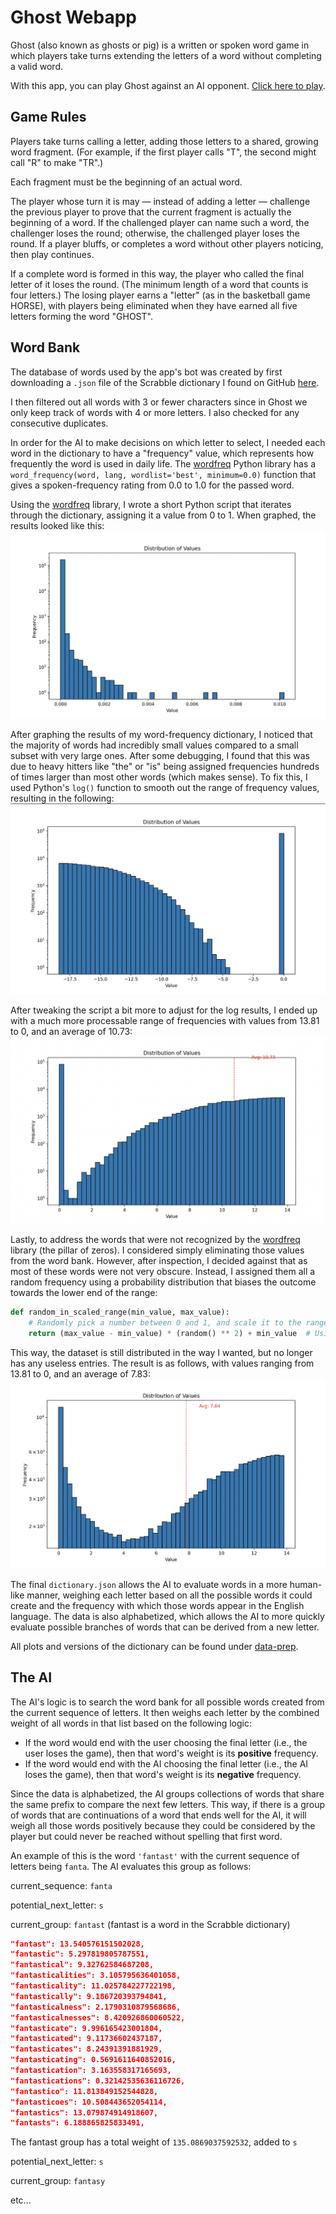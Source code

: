 # Ghost Webapp

Ghost (also known as ghosts or pig) is a written or spoken word game in which players take turns extending the letters of a word without completing a valid word.

With this app, you can play Ghost against an AI opponent. [Click here to play](https://reedbryan.github.io/ghost-webapp/).

## Game Rules

Players take turns calling a letter, adding those letters to a shared, growing word fragment. (For example, if the first player calls "T", the second might call "R" to make "TR".)

Each fragment must be the beginning of an actual word.

The player whose turn it is may — instead of adding a letter — challenge the previous player to prove that the current fragment is actually the beginning of a word. If the challenged player can name such a word, the challenger loses the round; otherwise, the challenged player loses the round. If a player bluffs, or completes a word without other players noticing, then play continues.

If a complete word is formed in this way, the player who called the final letter of it loses the round. (The minimum length of a word that counts is four letters.) The losing player earns a "letter" (as in the basketball game HORSE), with players being eliminated when they have earned all five letters forming the word "GHOST".

## Word Bank

The database of words used by the app's bot was created by first downloading a `.json` file of the Scrabble dictionary I found on GitHub [here](https://github.com/benjamincrom/scrabble/blob/master/scrabble/dictionary.json).

I then filtered out all words with 3 or fewer characters since in Ghost we only keep track of words with 4 or more letters. I also checked for any consecutive duplicates.

In order for the AI to make decisions on which letter to select, I needed each word in the dictionary to have a "frequency" value, which represents how frequently the word is used in daily life. The [wordfreq](https://pypi.org/project/wordfreq/) Python library has a `word_frequency(word, lang, wordlist='best', minimum=0.0)` function that gives a spoken-frequency rating from 0.0 to 1.0 for the passed word.

Using the [wordfreq](https://pypi.org/project/wordfreq/) library, I wrote a short Python script that iterates through the dictionary, assigning it a value from 0 to 1. When graphed, the results looked like this:
![Alt text](https://github.com/reedbryan/ghost-webapp/blob/main/data-prep/scrabbledic-plot.png)

After graphing the results of my word-frequency dictionary, I noticed that the majority of words had incredibly small values compared to a small subset with very large ones. After some debugging, I found that this was due to heavy hitters like "the" or "is" being assigned frequencies hundreds of times larger than most other words (which makes sense). To fix this, I used Python's `log()` function to smooth out the range of frequency values, resulting in the following:
![Alt text](https://github.com/reedbryan/ghost-webapp/blob/main/data-prep/scrabbledic-logplot.png)

After tweaking the script a bit more to adjust for the log results, I ended up with a much more processable range of frequencies with values from 13.81 to 0, and an average of 10.73:
![Alt text](https://github.com/reedbryan/ghost-webapp/blob/main/data-prep/scrabbledic-finalplot.png)

Lastly, to address the words that were not recognized by the [wordfreq](https://pypi.org/project/wordfreq/) library (the pillar of zeros). I considered simply eliminating those values from the word bank. However, after inspection, I decided against that as most of these words were not very obscure. Instead, I assigned them all a random frequency using a probability distribution that biases the outcome towards the lower end of the range:

```python
def random_in_scaled_range(min_value, max_value):
    # Randomly pick a number between 0 and 1, and scale it to the range [min_value, max_value]
    return (max_value - min_value) * (random() ** 2) + min_value  # Using the square to skew towards the lower end
```

This way, the dataset is still distributed in the way I wanted, but no longer has any useless entries. The result is as follows, with values ranging from 13.81 to 0, and an average of 7.83:
![Alt text](https://github.com/reedbryan/ghost-webapp/blob/main/data-prep/scrabbledic-scaledplot.png)

The final `dictionary.json` allows the AI to evaluate words in a more human-like manner, weighing each letter based on all the possible words it could create and the frequency with which those words appear in the English language. The data is also alphabetized, which allows the AI to more quickly evaluate possible branches of words that can be derived from a new letter.

All plots and versions of the dictionary can be found under [data-prep](https://github.com/reedbryan/ghost-webapp/tree/main/data-prep).

## The AI

The AI's logic is to search the word bank for all possible words created from the current sequence of letters. It then weighs each letter by the combined weight of all words in that list based on the following logic:
- If the word would end with the user choosing the final letter (i.e., the user loses the game), then that word's weight is its **positive** frequency.
- If the word would end with the AI choosing the final letter (i.e., the AI loses the game), then that word's weight is its **negative** frequency.

Since the data is alphabetized, the AI groups collections of words that share the same prefix to compare the next few letters. This way, if there is a group of words that are continuations of a word that ends well for the AI, it will weigh all those words positively because they could be considered by the player but could never be reached without spelling that first word.

An example of this is the word `'fantast'` with the current sequence of letters being `fanta`. The AI evaluates this group as follows:

current_sequence: `fanta`

potential_next_letter: `s`

current_group: `fantast` (fantast is a word in the Scrabble dictionary)

  ```json
"fantast": 13.540576151502028,
"fantastic": 5.297819805787551,
"fantastical": 9.32762584687208,
"fantasticalities": 3.105795636401058,
"fantasticality": 11.025784227722198,
"fantastically": 9.186720393794841,
"fantasticalness": 2.1790310879568686,
"fantasticalnesses": 8.420926860060522,
"fantasticate": 9.996165423001804,
"fantasticated": 9.11736602437187,
"fantasticates": 8.24391391881929,
"fantasticating": 0.5691611640852016,
"fantastication": 3.163558317165693,
"fantastications": 0.32142535636116726,
"fantastico": 11.813849152544828,
"fantasticoes": 10.508443652054114,
"fantastics": 13.079874914918607,
"fantasts": 6.188865825833491,
```

The fantast group has a total weight of `135.0869037592532`, added to `s`

potential_next_letter: `s` 

current_group: `fantasy`

etc...
